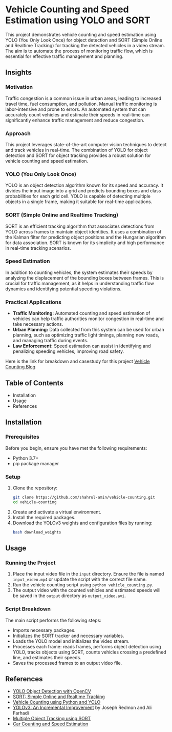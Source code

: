 # Vehicle Counting and Speed Estimation using YOLO and SORT

This project demonstrates vehicle counting and speed estimation using YOLO (You Only Look Once) for object detection and SORT (Simple Online and Realtime Tracking) for tracking the detected vehicles in a video stream. The aim is to automate the process of monitoring traffic flow, which is essential for effective traffic management and planning.

## Insights

### Motivation
Traffic congestion is a common issue in urban areas, leading to increased travel time, fuel consumption, and pollution. Manual traffic monitoring is labor-intensive and prone to errors. An automated system that can accurately count vehicles and estimate their speeds in real-time can significantly enhance traffic management and reduce congestion.

### Approach
This project leverages state-of-the-art computer vision techniques to detect and track vehicles in real-time. The combination of YOLO for object detection and SORT for object tracking provides a robust solution for vehicle counting and speed estimation.

### YOLO (You Only Look Once)
YOLO is an object detection algorithm known for its speed and accuracy. It divides the input image into a grid and predicts bounding boxes and class probabilities for each grid cell. YOLO is capable of detecting multiple objects in a single frame, making it suitable for real-time applications.

### SORT (Simple Online and Realtime Tracking)
SORT is an efficient tracking algorithm that associates detections from YOLO across frames to maintain object identities. It uses a combination of the Kalman filter for predicting object positions and the Hungarian algorithm for data association. SORT is known for its simplicity and high performance in real-time tracking scenarios.

### Speed Estimation
In addition to counting vehicles, the system estimates their speeds by analyzing the displacement of the bounding boxes between frames. This is crucial for traffic management, as it helps in understanding traffic flow dynamics and identifying potential speeding violations.

### Practical Applications
- **Traffic Monitoring:** Automated counting and speed estimation of vehicles can help traffic authorities monitor congestion in real-time and take necessary actions.
- **Urban Planning:** Data collected from this system can be used for urban planning, such as optimizing traffic light timings, planning new roads, and managing traffic during events.
- **Law Enforcement:** Speed estimation can assist in identifying and penalizing speeding vehicles, improving road safety.

Here is the link for breakdown and casestudy for this project [Vehicle Counting Blog](https://github.com/shahrul-amin/Blog-Vehicle-Counting-Using-Yolo-And-Sort)

## Table of Contents
- Installation
- Usage
- References

## Installation

### Prerequisites
Before you begin, ensure you have met the following requirements:
- Python 3.7+
- pip package manager

### Setup
1. Clone the repository:
    ```sh
   git clone https://github.com/shahrul-amin/vehicle-counting.git
   cd vehicle-counting
3. Create and activate a virtual environment.
4. Install the required packages.
5. Download the YOLOv3 weights and configuration files by running:
   ```bash
   bash download_weights

## Usage

### Running the Project
1. Place the input video file in the `input` directory. Ensure the file is named `input_video.mp4` or update the script with the correct file name.
2. Run the vehicle counting script using `python vehicle_counting.py`.
3. The output video with the counted vehicles and estimated speeds will be saved in the `output` directory as `output_video.avi`.

### Script Breakdown
The main script performs the following steps:
- Imports necessary packages.
- Initializes the SORT tracker and necessary variables.
- Loads the YOLO model and initializes the video stream.
- Processes each frame: reads frames, performs object detection using YOLO, tracks objects using SORT, counts vehicles crossing a predefined line, and estimates their speeds.
- Saves the processed frames to an output video file.

## References
- [YOLO Object Detection with OpenCV](https://pjreddie.com/darknet/yolo/)
- [SORT: Simple Online and Realtime Tracking](https://github.com/abewley/sort)
- [Vehicle Counting using Python and YOLO](https://github.com/bamwani/vehicle-counting-using-python-yolo)
- [YOLOv3: An Incremental Improvement](https://arxiv.org/abs/1804.02767) by Joseph Redmon and Ali Farhadi
- [Multiple Object Tracking using SORT](https://www.luffca.com/2023/04/multiple-object-tracking-sort/)
- [Car Counting and Speed Estimation](https://github.com/bamwani/car-counting-and-speed-estimation-yolo-sort-python)
